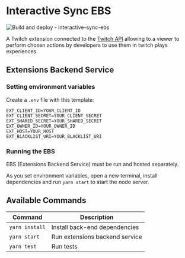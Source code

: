 # Interactive Sync EBS

![Build and deploy - interactive-sync-ebs](https://github.com/jmcartlamy/interactive-sync-ebs/workflows/Build%20and%20deploy%20-%20interactive-sync-ebs/badge.svg)

A Twitch extension connected to the [Twitch API](https://dev.twitch.tv/docs/api) allowing to a viewer to perform chosen actions by developers to use them in twitch plays experiences.

## Extensions Backend Service

### Setting environment variables

Create a `.env` file with this template:

```
EXT_CLIENT_ID=YOUR_CLIENT_ID
EXT_CLIENT_SECRET=YOUR_CLIENT_SECRET
EXT_SHARED_SECRET=YOUR_SHARED_SECRET
EXT_OWNER_ID=YOUR_OWNER_ID
EXT_HOST=YOUR_HOST
EXT_BLACKLIST_URI=YOUR_BLACKLIST_URI
```

### Running the EBS

EBS (Extensions Backend Service) must be run and hosted separately.

As you set environment variables, open a new terminal, install dependencies and run `yarn start` to start the node server.

## Available Commands

| Command        | Description                    |
| -------------- | ------------------------------ |
| `yarn install` | Install back-end dependencies  |
| `yarn start`   | Run extensions backend service |
| `yarn test`    | Run tests                      |
